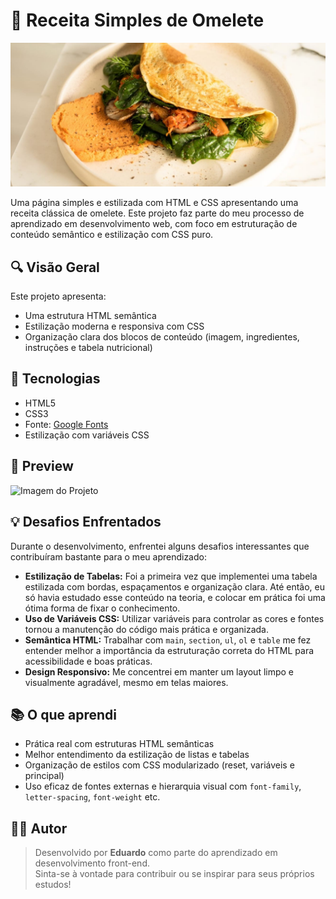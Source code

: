 # 🍳 Receita Simples de Omelete

![Preview do projeto](./src/images/image-omelette.jpeg)

Uma página simples e estilizada com HTML e CSS apresentando uma receita clássica de omelete. Este projeto faz parte do meu processo de aprendizado em desenvolvimento web, com foco em estruturação de conteúdo semântico e estilização com CSS puro.

## 🔍 Visão Geral

Este projeto apresenta:

- Uma estrutura HTML semântica  
- Estilização moderna e responsiva com CSS  
- Organização clara dos blocos de conteúdo (imagem, ingredientes, instruções e tabela nutricional)

## 🚀 Tecnologias

- HTML5  
- CSS3  
- Fonte: [Google Fonts](https://fonts.google.com/)  
- Estilização com variáveis CSS

## 📸 Preview

![Imagem do Projeto](/src/images/screencapture-127-0-0-1-5501-index-html-2025-07-18-12_03_53.png)

## 💡 Desafios Enfrentados

Durante o desenvolvimento, enfrentei alguns desafios interessantes que contribuíram bastante para o meu aprendizado:

- **Estilização de Tabelas:** Foi a primeira vez que implementei uma tabela estilizada com bordas, espaçamentos e organização clara. Até então, eu só havia estudado esse conteúdo na teoria, e colocar em prática foi uma ótima forma de fixar o conhecimento.  
- **Uso de Variáveis CSS:** Utilizar variáveis para controlar as cores e fontes tornou a manutenção do código mais prática e organizada.  
- **Semântica HTML:** Trabalhar com `main`, `section`, `ul`, `ol` e `table` me fez entender melhor a importância da estruturação correta do HTML para acessibilidade e boas práticas.  
- **Design Responsivo:** Me concentrei em manter um layout limpo e visualmente agradável, mesmo em telas maiores.

## 📚 O que aprendi

- Prática real com estruturas HTML semânticas  
- Melhor entendimento da estilização de listas e tabelas  
- Organização de estilos com CSS modularizado (reset, variáveis e principal)  
- Uso eficaz de fontes externas e hierarquia visual com `font-family`, `letter-spacing`, `font-weight` etc.

## 🧑‍💻 Autor

> Desenvolvido por **Eduardo** como parte do aprendizado em desenvolvimento front-end.  
> Sinta-se à vontade para contribuir ou se inspirar para seus próprios estudos!
